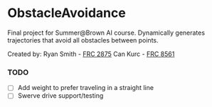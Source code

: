 # ObstacleAvoidance

Final project for Summer@Brown AI course. Dynamically generates trajectories that avoid all obstacles between points.

Created by:
Ryan Smith - [FRC 2875](https://www.thebluealliance.com/team/2875)
Can Kurc - [FRC 8561](https://www.thebluealliance.com/team/8561)

### TODO

- [ ] Add weight to prefer traveling in a straight line
- [ ] Swerve drive support/testing
